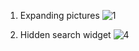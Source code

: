 1. Expanding pictures
![1](https://github.com/MarkTheBoy/50days50projects/assets/146758649/888a7f29-0957-4967-b1d2-b1311811c465)

4. Hidden search widget
![4](https://github.com/MarkTheBoy/50days50projects/assets/146758649/2027f809-62a6-4c37-abb6-db81fa95fa25)
